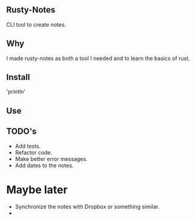## Rusty-Notes 
CLI tool to create notes.

## Why 
I made rusty-notes as both a tool I needed and to learn the basics of rust.

## Install
'println'
## Use
## TODO's
-   Add tests.
-   Refactor code.
-   Make better error messages.
-   Add dates to the notes.
# Maybe later
-   Synchronize the notes with Dropbox or something similar.
- 
